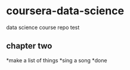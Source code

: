 # coursera-data-science
data science course repo test 
## chapter two
*make a list of things
*sing a song
*done

